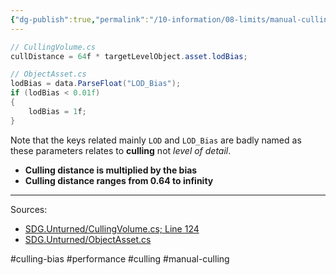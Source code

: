 ```yaml
---
{"dg-publish":true,"permalink":"/10-information/08-limits/manual-culling-volume-bias/","created":"2024-04-06T19:26:31.703+07:00","updated":"2024-04-10T14:19:38.070+07:00"}
---
```


```csharp
// CullingVolume.cs
cullDistance = 64f * targetLevelObject.asset.lodBias;
```
```csharp
// ObjectAsset.cs
lodBias = data.ParseFloat("LOD_Bias");
if (lodBias < 0.01f)
{
    lodBias = 1f;
}    
```
Note that the keys related mainly `LOD` and `LOD_Bias`  are badly named as these parameters relates to **culling** not *level of detail*. 
* **Culling distance is multiplied by the bias**
* **Culling distance ranges from 0.64 to infinity** 
--- 
Sources:
* [SDG.Unturned/CullingVolume.cs; Line 124 ](https://github.com/Unturned-Datamining/Unturned-Datamining/blob/4559b157f74267d2921f195444d13de7de4febe7/Assembly-CSharp/SDG.Unturned/CullingVolume.cs#L124) 
* [SDG.Unturned/ObjectAsset.cs](https://raw.githubusercontent.com/Unturned-Datamining/Unturned-Datamining/linux-client-preview/Assembly-CSharp/SDG.Unturned/ObjectAsset.cs) 

#culling-bias #performance #culling #manual-culling 